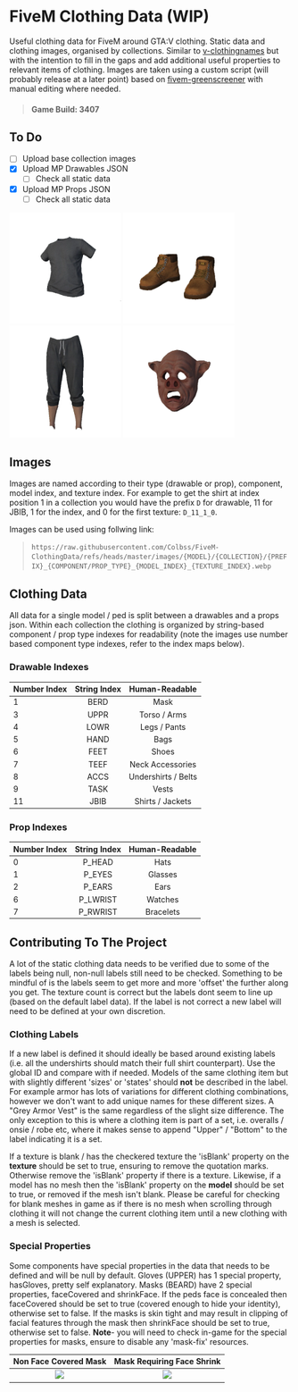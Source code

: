 # FiveM Clothing Data (WIP)

Useful clothing data for FiveM around GTA:V clothing. Static data and clothing images, organised by collections. Similar to [v-clothingnames](https://github.com/root-cause/v-clothingnames) but with the intention to fill in the gaps and add additional useful properties to relevant items of clothing. Images are taken using a custom script (will probably release at a later point) based on [fivem-greenscreener](https://github.com/Bentix-cs/fivem-greenscreener) with manual editing where needed.

> #### Game Build: 3407 

## To Do
- [ ] Upload base collection images
- [x] Upload MP Drawables JSON
    - [ ] Check all static data
- [x] Upload MP Props JSON
    - [ ] Check all static data

<img src="https://raw.githubusercontent.com/Colbss/FiveM-ClothingData/refs/heads/master/images/mp_m_freemode_01/base/D_11_0_1.webp" width="200"> <img src="https://raw.githubusercontent.com/Colbss/FiveM-ClothingData/refs/heads/master/images/mp_m_freemode_01/base/D_6_12_0.webp" width="200">
<img src="https://raw.githubusercontent.com/Colbss/FiveM-ClothingData/refs/heads/master/images/mp_f_freemode_01/base/D_4_2_1.webp" width="200"> <img src="https://raw.githubusercontent.com/Colbss/FiveM-ClothingData/refs/heads/master/images/mp_f_freemode_01/base/D_1_1_0.webp" width="200">

## Images
Images are named according to their type (drawable or prop), component, model index, and texture index. For example to get the shirt at index position 1 in a collection you would have the prefix `D` for drawable, 11 for JBIB, 1 for the index, and 0 for the first texture: `D_11_1_0`.

Images can be used using follwing link:

> `https://raw.githubusercontent.com/Colbss/FiveM-ClothingData/refs/heads/master/images/{MODEL}/{COLLECTION}/{PREFIX}_{COMPONENT/PROP_TYPE}_{MODEL_INDEX}_{TEXTURE_INDEX}.webp`

## Clothing Data
All data for a single model / ped is split between a drawables and a props json. Within each collection the clothing is organized by string-based component / prop type indexes for readability (note the images use number based component type indexes, refer to the index maps below).

### Drawable Indexes
|Number Index|String Index|Human-Readable|
|------------|:----------:|:--------------:|
|1           |BERD        |Mask            |
|3           |UPPR        |Torso / Arms    |
|4           |LOWR        |Legs / Pants    |
|5           |HAND        |Bags            |
|6           |FEET        |Shoes           |
|7           |TEEF        |Neck Accessories|
|8           |ACCS        |Undershirts / Belts|
|9           |TASK        |Vests           |
|11          |JBIB        |Shirts / Jackets|

### Prop Indexes
|Number Index|String Index|Human-Readable|
|------------|:----------:|:------------:|
|0           |P_HEAD      |Hats          |
|1           |P_EYES      |Glasses       |
|2           |P_EARS      |Ears          |
|6           |P_LWRIST    |Watches       |
|7           |P_RWRIST    |Bracelets     |

## Contributing To The Project

A lot of the static clothing data needs to be verified due to some of the labels being null, non-null labels still need to be checked. Something to be mindful of is the labels seem to get more and more 'offset' the further along you get. The texture count is correct but the labels dont seem to line up (based on the default label data). If the label is not correct a new label will need to be defined at your own discretion.

### Clothing Labels

If a new label is defined it should ideally be based around existing labels (i.e. all the undershirts should match their full shirt counterpart). Use the global ID and compare with if needed. Models of the same clothing item but with slightly different 'sizes' or 'states' should __not__ be described in the label. For example armor has lots of variations for different clothing combinations, however we don't want to add unique names for these different sizes. A "Grey Armor Vest" is the same regardless of the slight size difference. The only exception to this is where a clothing item is part of a set, i.e. overalls / onsie / robe etc, where it makes sense to append "Upper" / "Bottom" to the label indicating it is a set.

If a texture is blank / has the checkered texture the 'isBlank' property on the __texture__ should be set to true, ensuring to remove the quotation marks. Otherwise remove the 'isBlank' property if there is a texture. Likewise, if a model has no mesh then the 'isBlank' property on the __model__ should be set to true, or removed if the mesh isn't blank. Please be careful for checking for blank meshes in game as if there is no mesh when scrolling through clothing it will not change the current clothing item until a new clothing with a mesh is selected.

### Special Properties

Some components have special properties in the data that needs to be defined and will be null by default. Gloves (UPPER) has 1 special property, hasGloves, pretty self explanatory. Masks (BEARD) have 2 special properties, faceCovered and shrinkFace. If the peds face is concealed then faceCovered should be set to true (covered enough to hide your identity), otherwise set to false. If the masks is skin tight and may result in clipping of facial features through the mask then shrinkFace should be set to true, otherwise set to false. __Note__- you will need to check in-game for the special properties for masks, ensure to disable any 'mask-fix' resources.

|Non Face Covered Mask|Mask Requiring Face Shrink|
|:----------------:|:--------------------------:|
|   <img src="https://i.imgur.com/tGCwkCD.png" width="200">|<img src="https://i.imgur.com/veh9573.png" width="200">                   |


